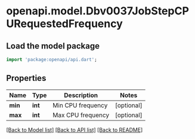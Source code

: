 # openapi.model.Dbv0037JobStepCPURequestedFrequency

## Load the model package
```dart
import 'package:openapi/api.dart';
```

## Properties
Name | Type | Description | Notes
------------ | ------------- | ------------- | -------------
**min** | **int** | Min CPU frequency | [optional] 
**max** | **int** | Max CPU frequency | [optional] 

[[Back to Model list]](../README.md#documentation-for-models) [[Back to API list]](../README.md#documentation-for-api-endpoints) [[Back to README]](../README.md)


